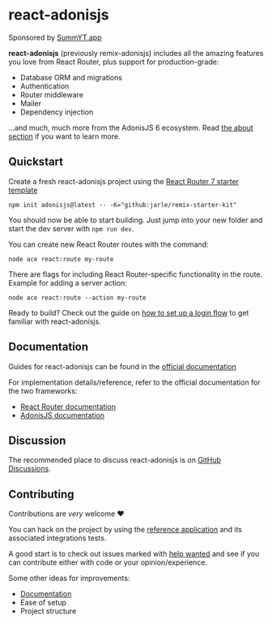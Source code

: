 # react-adonisjs

Sponsored by [SummYT.app](https://summyt.app)

**react-adonisjs** (previously remix-adonisjs) includes all the amazing features you love from React Router, plus support for production-grade:

- Database ORM and migrations
- Authentication
- Router middleware
- Mailer
- Dependency injection

...and much, much more from the AdonisJS 6 ecosystem. Read [the about section](https://matstack.dev/react-adonisjs/about) if you want to learn more.

## Quickstart

Create a fresh react-adonisjs project using the [React Router 7 starter template](https://github.com/jarle/remix-starter-kit)

```
npm init adonisjs@latest -- -K="github:jarle/remix-starter-kit"
```

You should now be able to start building.
Just jump into your new folder and start the dev server with `npm run dev`.

You can create new React Router routes with the command:

```
node ace react:route my-route
```

There are flags for including React Router-specific functionality in the route.
Example for adding a server action:

```
node ace react:route --action my-route
```

Ready to build?
Check out the guide on [how to set up a login flow](https://matstack.dev/react-adonisjs/hands-on/building-a-login-flow) to get familiar with react-adonisjs.

## Documentation

Guides for react-adonisjs can be found in the [official documentation](https://matstack.dev/react-adonisjs/)

For implementation details/reference, refer to the official documentation for the two frameworks:

- [React Router documentation](https://reactrouter.com/home)
- [AdonisJS documentation](https://docs.adonisjs.com/)

## Discussion

The recommended place to discuss react-adonisjs is on [GitHub Discussions](https://github.com/jarle/react-adonisjs/discussions).

## Contributing

Contributions are _very_ welcome ❤️

You can hack on the project by using the [reference application](./packages/reference-app/README.md) and its associated integrations tests.

A good start is to check out issues marked with [help wanted](https://github.com/jarle/react-adonisjs/labels/help%20wanted) and see if you can contribute either with code or your opinion/experience.

Some other ideas for improvements:

- [Documentation](https://github.com/jarle/react-adonisjs-docs)
- Ease of setup
- Project structure
